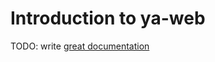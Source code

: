 # Introduction to ya-web

TODO: write [great documentation](http://jacobian.org/writing/what-to-write/)
